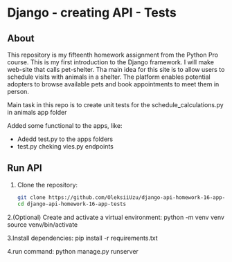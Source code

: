 # Django - creating API - Tests 

## About
This repository is my fifteenth homework assignment from the Python Pro course. This is my first introduction to the Django framework.
I will make web-site that calls pet-shelter. Tha main idea for this site is to allow users to schedule visits with animals in a shelter. 
The platform enables potential adopters to browse available pets and book appointments to meet them in person.

Main task in this repo is to create unit tests for the schedule_calculations.py in animals app folder

Added some functional to the apps, like:
- Adedd test.py to the apps folders
- test.py cheking vies.py endpoints

## Run API
1. Clone the repository:  
   ```bash
   git clone https://github.com/OleksiiUzu/django-api-homework-16-app-tests.git
   cd django-api-homework-16-app-tests
2.(Optional) Create and activate a virtual environment:
  python -m venv venv
  source venv/bin/activate

3.Install dependencies:
  pip install -r requirements.txt

4.run command:
    python manage.py runserver
